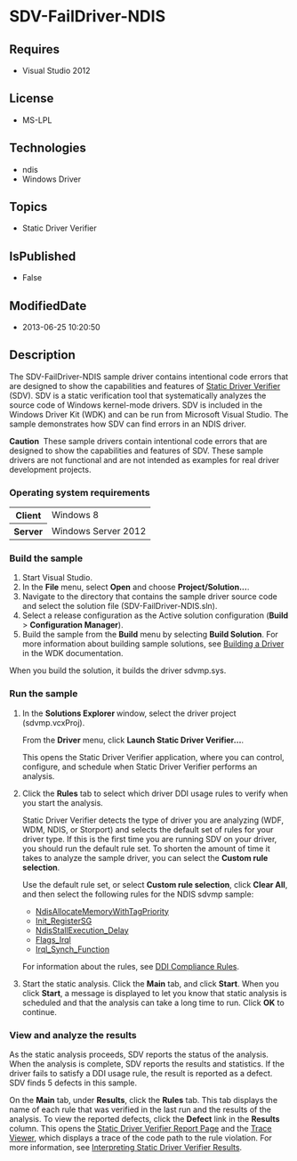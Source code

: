# SDV-FailDriver-NDIS
## Requires
* Visual Studio 2012
## License
* MS-LPL
## Technologies
* ndis
* Windows Driver
## Topics
* Static Driver Verifier
## IsPublished
* False
## ModifiedDate
* 2013-06-25 10:20:50
## Description

<div id="mainSection">
<p></p>
<p>The SDV-FailDriver-NDIS sample driver contains intentional code errors that are designed to show the capabilities and features of
<a href="http://msdn.microsoft.com/en-us/library/windows/hardware/ff552808">Static Driver Verifier</a> (SDV). SDV is a static verification tool that systematically analyzes the source code of Windows kernel-mode drivers. SDV is included in the Windows Driver
 Kit (WDK) and can be run from Microsoft Visual Studio. The sample demonstrates how SDV can find errors in an NDIS driver.
</p>
<p class="note"><b>Caution</b>&nbsp;&nbsp;These sample drivers contain intentional code errors that are designed to show the capabilities and features of SDV. These sample drivers are not functional and are not intended as examples for real driver development projects.
</p>
<p></p>
<h3>Operating system requirements</h3>
<table>
<tbody>
<tr>
<th>Client</th>
<td><dt>Windows&nbsp;8 </dt></td>
</tr>
<tr>
<th>Server</th>
<td><dt>Windows Server&nbsp;2012 </dt></td>
</tr>
</tbody>
</table>
<h3>Build the sample</h3>
<ol>
<li>Start Visual Studio. </li><li>In the <b>File</b> menu, select <b>Open</b> and choose <b>Project/Solution...</b>.
</li><li>Navigate to the directory that contains the sample driver source code and select the solution file (SDV-FailDriver-NDIS.sln).
</li><li>Select a release configuration as the Active solution configuration (<b>Build</b> &gt;
<b>Configuration Manager</b>). </li><li>Build the sample from the <b>Build</b> menu by selecting <b>Build Solution</b>. For more information about building sample solutions, see
<a href="http://msdn.microsoft.com/en-us/library/windows/hardware/">Building a Driver</a> in the WDK documentation.
</li></ol>
<p>When you build the solution, it builds the driver sdvmp.sys.</p>
<h3>Run the sample</h3>
<ol>
<li>
<p>In the <b>Solutions Explorer </b>window, select the driver project (sdvmp.vcxProj).
</p>
<p>From the <b>Driver</b> menu, click <b>Launch Static Driver Verifier…</b>. </p>
<p>This opens the Static Driver Verifier application, where you can control, configure, and schedule when Static Driver Verifier performs an analysis.</p>
</li><li>
<p>Click the <b>Rules</b> tab to select which driver DDI usage rules to verify when you start the analysis.
</p>
<p>Static Driver Verifier detects the type of driver you are analyzing (WDF, WDM, NDIS, or Storport) and selects the default set of rules for your driver type. If this is the first time you are running SDV on your driver, you should run the default rule set.
 To shorten the amount of time it takes to analyze the sample driver, you can select the
<b>Custom rule selection</b>. </p>
<p>Use the default rule set, or select <b>Custom rule selection</b>, click <b>Clear All</b>, and then select the following rules for the NDIS sdvmp sample:</p>
<ul>
<li><a href="http://msdn.microsoft.com/en-us/library/windows/hardware/ff549326">NdisAllocateMemoryWithTagPriority</a>
</li><li><a href="http://msdn.microsoft.com/en-us/library/windows/hardware/ff547153">Init_RegisterSG</a>
</li><li><a href="http://msdn.microsoft.com/en-us/library/windows/hardware/ff549332">NdisStallExecution_Delay</a>
</li><li><a href="http://msdn.microsoft.com/en-us/library/windows/hardware/ff546123">Flags_Irql</a>
</li><li><a href="http://msdn.microsoft.com/en-us/library/windows/hardware/ff548015">Irql_Synch_Function</a>
</li></ul>
<p>For information about the rules, see <a href="http://msdn.microsoft.com/en-us/library/windows/hardware/ff552840">
DDI Compliance Rules</a>. </p>
</li><li>
<p>Start the static analysis. Click the <b>Main</b> tab, and click <b>Start</b>. When you click
<b>Start</b>, a message is displayed to let you know that static analysis is scheduled and that the analysis can take a long time to run. Click
<b>OK</b> to continue. </p>
</li></ol>
<h3><a id="viewing_and_analyzing_the_results"></a><a id="VIEWING_AND_ANALYZING_THE_RESULTS"></a>View and analyze the results</h3>
<p>As the static analysis proceeds, SDV reports the status of the analysis. When the analysis is complete, SDV reports the results and statistics. If the driver fails to satisfy a DDI usage rule, the result is reported as a defect. SDV finds 5 defects in this
 sample. </p>
<p>On the <b>Main</b> tab, under <b>Results</b>, click the <b>Rules</b> tab. This tab displays the name of each rule that was verified in the last run and the results of the analysis. To view the reported defects, click the
<b>Defect</b> link in the <b>Results</b> column. This opens the <a href="http://msdn.microsoft.com/en-us/library/windows/hardware/ff552834">
Static Driver Verifier Report Page</a> and the <a href="http://msdn.microsoft.com/en-us/library/windows/hardware/ff544659">
Trace Viewer</a>, which displays a trace of the code path to the rule violation. For more information, see
<a href="http://msdn.microsoft.com/en-us/library/windows/hardware/ff547228">Interpreting Static Driver Verifier Results</a>.</p>
</div>
